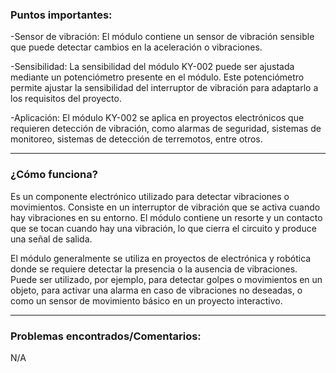 
### Puntos importantes:

-Sensor de vibración: El módulo contiene un sensor de vibración sensible que puede detectar cambios en la aceleración o vibraciones.

-Sensibilidad: La sensibilidad del módulo KY-002 puede ser ajustada mediante un potenciómetro presente en el módulo. Este potenciómetro permite ajustar la sensibilidad del interruptor de vibración para adaptarlo a los requisitos del proyecto.

-Aplicación: El módulo KY-002 se aplica en proyectos electrónicos que requieren detección de vibración, como alarmas de seguridad, sistemas de monitoreo, sistemas de detección de terremotos, entre otros. 

---------------------
### ¿Cómo funciona?

Es un componente electrónico utilizado para detectar vibraciones o movimientos. Consiste en un interruptor de vibración que se activa cuando hay vibraciones en su entorno. El módulo contiene un resorte y un contacto que se tocan cuando hay una vibración, lo que cierra el circuito y produce una señal de salida.

El módulo generalmente se utiliza en proyectos de electrónica y robótica donde se requiere detectar la presencia o la ausencia de vibraciones. Puede ser utilizado, por ejemplo, para detectar golpes o movimientos en un objeto, para activar una alarma en caso de vibraciones no deseadas, o como un sensor de movimiento básico en un proyecto interactivo.

----------------------
### Problemas encontrados/Comentarios:

N/A